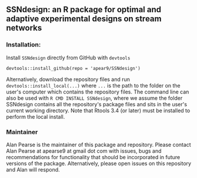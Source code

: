 ## SSNdesign: an R package for optimal and adaptive experimental designs on stream networks

### Installation:

Install `SSNdesign` directly from GitHub with `devtools`

```devtools::install_github(repo = 'apear9/SSNdesign')```

Alternatively, download the repository files and run `devtools::install_local(...)` where `...` is the path to the folder on the user's computer which contains the repository files. The command line can also be used with `R CMD INSTALL SSNdesign`, where we assume the folder SSNdesign contains all the repository's package files and sits in the user's current working directory. Note that Rtools 3.4 (or later) must be installed to perform the local install.

### Maintainer

Alan Pearse is the maintainer of this package and repository. Please contact Alan Pearse at apearse9 at gmail dot com with issues, bugs and recommendations for functionality that should be incorporated in future versions of the package. Alternatively, please open issues on this repository and Alan will respond. 
